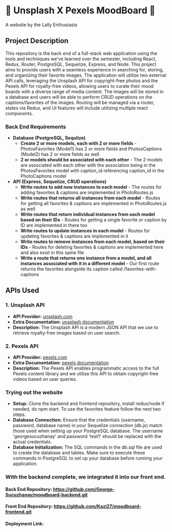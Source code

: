 #  📸 Unsplash X Pexels MoodBoard 🎥

A website by the Lally Enthusiasts

## Project Description

This repository is the back end of a full-stack web application using the tools and techniques we've learned over the semester, including React, Redux, Router, PostgreSQL, Sequelize, Express, and Node.
This project aims to provide users with a seamless experience in searching for, storing, and organizing their favorite images. The application will utilize two external API calls, leveraging the Unsplash API for copyright-free photos and the Pexels API for royalty-free videos, allowing users to curate their mood boards with a diverse range of media content. The images will be stored in a database and users will be able to perform CRUD operations on the captions/favorites of the images. Routing will be managed via a router, states via Redux, and UI features will include utilizing multiple react components.


### Back End Requirements
- **Database (PostgreSQL, Sequlize)**
  - **Create 2 or more models, each with 2 or more fields** - PhotosFavorites (Model1) has 2 or more fields and PhotosCaptions (Model2) has 2 or more fields as well
  - **2 or models should be associated with each other** - The 2 models are associated with each other with the association being in the PhotosFavorites model with caption_id referencing caption_id in the PhotoCaptions model
- **API (Express, Sequelize, CRUD operations)**
  - **Write routes to add new instances to each model** - The routes for adding favorites & captions are implemented in PhotoRoutes.js
  - **Write routes that returns all instances from each model** - Routes for getting all favorites & captions are implemented in PhotoRoutes.js as well 
  - **Write routes that return individual instances from each model based on their IDs** - Routes for getting a single favorite or caption by ID are implemented in there too
  - **Write routes to update instances in each model** - Routes for updating favorites & captions are implemented in it 
  - **Write routes to remove instances from each model, based on their IDs** - Routes for deleting favorites & captions are implemented here and also exist in this same file
  - **Write a route that returns one instance from a model, and all instances associated with it in a different model** - Our first route returns the favorites alongside its caption called /favorites-with-captions

## APIs Used

### 1. Unsplash API
- **API Provider:** [unsplash.com](https://unsplash.com/developers)
- **Extra Documentation:** [unsplash documentation](https://unsplash.com/documentation)
- **Description:** The Unsplash API is a modern JSON API that we use to retrieve royalty-free images based on user search.

### 2. Pexels API
- **API Provider:** [pexels.com](https://www.pexels.com/api/)
- **Extra Documentation:** [pexels documentation](https://www.pexels.com/api/documentation/?language=javascript)
- **Description:** The Pexels API enables programmatic access to the full Pexels content library and we utilize this API to obtain copyright-free videos based on user queries.

### Trying out the website
- **Setup:** Clone the backend and frontend repository, install redux/node if needed, do npm start. To use the favorites feature follow the next two steps.
- **Database Connection:** Ensure that the credentials (username, password, database name) in your Sequelize connection (db.js) match those used when setting up your PostgreSQL database. The username 'georgesucuzhanay' and password 'test1' should be replaced with the actual credentials.
- **Database Initialization:** The SQL commands in the db.sql file are used to create the database and tables. Make sure to execute these commands in PostgreSQL to set up your database before running your application.

### With the backend complete, we integrated it into our front end.
#### Back End Repository: https://github.com/George-Sucuzhanay/moodboard-backend.git
#### Front End Repository: https://github.com/Kazi27/moodboard-frontend.git
#### Deployment Link:
